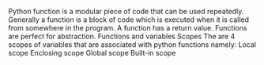 Python function is a modular piece of code that can be used repeatedly. Generally a function is a block of code which is executed when it is called from somewhere in the program. A function has a return value.
Functions are perfect for abstraction.
Functions and variables Scopes
The are 4 scopes of variables that are associated with python functions namely:
Local scope
Enclosing scope
Global scope
Built-in scope
